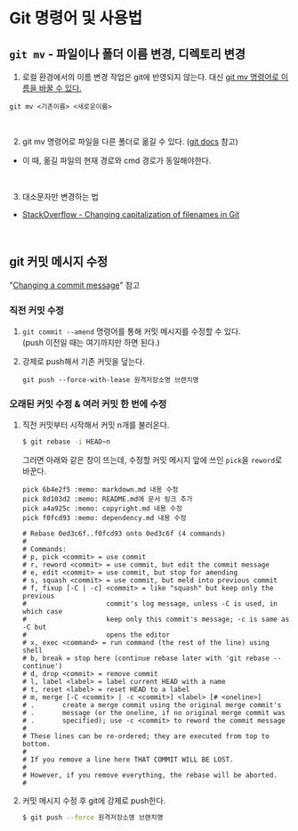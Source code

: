 # Git 명령어 및 사용법

## `git mv` - 파일이나 폴더 이름 변경, 디렉토리 변경

1. 로컬 환경에서의 이름 변경 작업은 git에 반영되지 않는다.
   대신 [git mv 명령어로 이름을 바꿀 수 있다.](https://docs.github.com/en/repositories/working-with-files/managing-files/renaming-a-file#renaming-a-file-using-the-command-line)

```
git mv <기존이름> <새로운이름>
```

<br>

2. git mv 명령어로 파일을 다른 폴더로 옮길 수 있다. ([git docs](https://git-scm.com/docs/git-mv#:~:text=In%20the%20second%20form%2C%20the%20last%20argument%20has%20to%20be%20an%20existing%20directory%3B%20the%20given%20sources%20will%20be%20moved%20into%20this%20directory.) 참고)

- 이 때, 옮길 파일의 현재 경로와 cmd 경로가 동일해야한다.

<br>

3. 대소문자만 변경하는 법

- [StackOverflow - Changing capitalization of filenames in Git](https://stackoverflow.com/questions/10523849/changing-capitalization-of-filenames-in-git)

<br>

## git 커밋 메시지 수정

"[Changing a commit message](https://docs.github.com/en/pull-requests/committing-changes-to-your-project/creating-and-editing-commits/changing-a-commit-message)" 참고

### 직전 커밋 수정

1. `git commit --amend` 명령어를 통해 커밋 메시지를 수정할 수 있다.  
   (push 이전일 때는 여기까지만 하면 된다.)

2. 강제로 push해서 기존 커밋을 덮는다.
   ```shell
   git push --force-with-lease 원격저장소명 브랜치명
   ```

### 오래된 커밋 수정 & 여러 커밋 한 번에 수정

1. 직전 커밋부터 시작해서 커밋 n개를 불러온다.

   ```bash
   $ git rebase -i HEAD~n
   ```

   그러면 아래와 같은 창이 뜨는데, 수정할 커밋 메시지 앞에 쓰인 `pick`을 `reword`로 바꾼다.

   ```
   pick 6b4e2f5 :memo: markdown.md 내용 수정
   pick 8d103d2 :memo: README.md에 문서 링크 추가
   pick a4a925c :memo: copyright.md 내용 수정
   pick f0fcd93 :memo: dependency.md 내용 수정

   # Rebase 0ed3c6f..f0fcd93 onto 0ed3c6f (4 commands)
   #
   # Commands:
   # p, pick <commit> = use commit
   # r, reword <commit> = use commit, but edit the commit message
   # e, edit <commit> = use commit, but stop for amending
   # s, squash <commit> = use commit, but meld into previous commit
   # f, fixup [-C | -c] <commit> = like "squash" but keep only the previous
   #                    commit's log message, unless -C is used, in which case
   #                    keep only this commit's message; -c is same as -C but
   #                    opens the editor
   # x, exec <command> = run command (the rest of the line) using shell
   # b, break = stop here (continue rebase later with 'git rebase --continue')
   # d, drop <commit> = remove commit
   # l, label <label> = label current HEAD with a name
   # t, reset <label> = reset HEAD to a label
   # m, merge [-C <commit> | -c <commit>] <label> [# <oneline>]
   # .       create a merge commit using the original merge commit's
   # .       message (or the oneline, if no original merge commit was
   # .       specified); use -c <commit> to reword the commit message
   #
   # These lines can be re-ordered; they are executed from top to bottom.
   #
   # If you remove a line here THAT COMMIT WILL BE LOST.
   #
   # However, if you remove everything, the rebase will be aborted.
   #
   ```

2. 커밋 메시지 수정 후 git에 강제로 push한다.
   ```bash
   $ git push --force 원격저장소명 브랜치명
   ```
